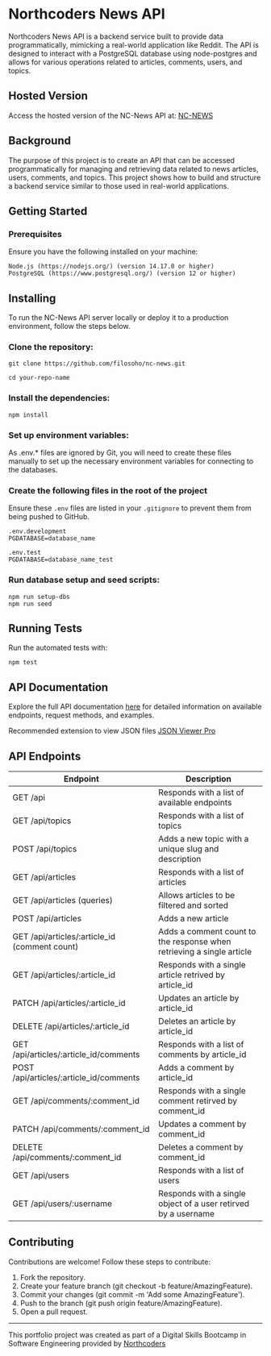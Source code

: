 # Northcoders News API

Northcoders News API is a backend service built to provide data programmatically, mimicking a real-world application like Reddit. The API is designed to interact with a PostgreSQL database using node-postgres and allows for various operations related to articles, comments, users, and topics.

## Hosted Version

Access the hosted version of the NC-News API at: [NC-NEWS](https://nc-news-api-backend.onrender.com/)

## Background

The purpose of this project is to create an API that can be accessed programmatically for managing and retrieving data related to news articles, users, comments, and topics. This project shows how to build and structure a backend service similar to those used in real-world applications.

## Getting Started

### Prerequisites

Ensure you have the following installed on your machine:

```
Node.js (https://nodejs.org/) (version 14.17.0 or higher)
PostgreSQL (https://www.postgresql.org/) (version 12 or higher)
```

## Installing

To run the NC-News API server locally or deploy it to a production environment, follow the steps below.

### Clone the repository:

```
git clone https://github.com/filosoho/nc-news.git
```

```
cd your-repo-name
```

### Install the dependencies:

```
npm install
```

### Set up environment variables:

As .env.\* files are ignored by Git, you will need to create these files manually to set up the necessary environment variables for connecting to the databases.

### Create the following files in the root of the project

Ensure these `.env` files are listed in your `.gitignore` to prevent them from being pushed to GitHub.

```
.env.development
PGDATABASE=database_name

.env.test
PGDATABASE=database_name_test
```

### Run database setup and seed scripts:

```
npm run setup-dbs
npm run seed
```

## Running Tests

Run the automated tests with:

```
npm test
```

## API Documentation

Explore the full API documentation [here](https://nc-news-api-backend.onrender.com/api) for detailed information on available endpoints, request methods, and examples.

Recommended extension to view JSON files [JSON Viewer Pro](https://chromewebstore.google.com/detail/json-viewer-pro/eifflpmocdbdmepbjaopkkhbfmdgijcc)

## API Endpoints

| Endpoint                                      | Description                                                           |
| --------------------------------------------- | --------------------------------------------------------------------- |
| GET /api                                      | Responds with a list of available endpoints                           |
| GET /api/topics                               | Responds with a list of topics                                        |
| POST /api/topics                              | Adds a new topic with a unique slug and description                   |
| GET /api/articles                             | Responds with a list of articles                                      |
| GET /api/articles (queries)                   | Allows articles to be filtered and sorted                             |
| POST /api/articles                            | Adds a new article                                                    |
| GET /api/articles/:article_id (comment count) | Adds a comment count to the response when retrieving a single article |
| GET /api/articles/:article_id                 | Responds with a single article retrived by article_id                 |
| PATCH /api/articles/:article_id               | Updates an article by article_id                                      |
| DELETE /api/articles/:article_id              | Deletes an article by article_id                                      |
| GET /api/articles/:article_id/comments        | Responds with a list of comments by article_id                        |
| POST /api/articles/:article_id/comments       | Adds a comment by article_id                                          |
| GET /api/comments/:comment_id                 | Responds with a single comment retirved by comment_id                 |
| PATCH /api/comments/:comment_id               | Updates a comment by comment_id                                       |
| DELETE /api/comments/:comment_id              | Deletes a comment by comment_id                                       |
| GET /api/users                                | Responds with a list of users                                         |
| GET /api/users/:username                      | Responds with a single object of a user retirved by a username        |

## Contributing

Contributions are welcome! Follow these steps to contribute:

1. Fork the repository.
2. Create your feature branch (git checkout -b feature/AmazingFeature).
3. Commit your changes (git commit -m 'Add some AmazingFeature').
4. Push to the branch (git push origin feature/AmazingFeature).
5. Open a pull request.

---

This portfolio project was created as part of a Digital Skills Bootcamp in Software Engineering provided by [Northcoders](https://northcoders.com/)
